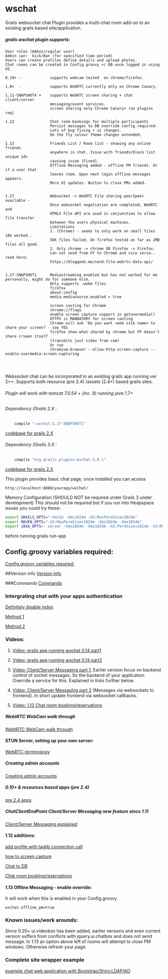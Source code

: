 wschat
=========

Grails websocket chat Plugin provides a multi-chat room add-on to an existing grails based site/application.


##### grails wschat plugin supports:
```
User roles (Admin/regular user)
Admin can:  kick/Ban (for specified time period)
Users can create profiles define details and upload photos.
Chat rooms can be created in Config.groovy +/ DB once logged in using UI.

0.19+ -  			supports webcam tested  on chrome/firefox.
  
1.0+  -  			supports WebRTC currently only on Chrome Canary.

1.11-SNAPSHOT4 + 	supports WebRTC screen sharing + chat client/server 
					messaging/event services.
					screen sharing only Chrome Canary+ (no plugins req)
					
1.12 				Chat room bookings for multiple participants
					Persist messages to DB override config required.
					Lots of bug fixing + ui changes.
					On the fly colour theme changes extended.
					
1.13				Friends List / Room list - showing any online friends 
					anywhere in chat. Issue with friends/block list unique ids 
					causing issue (Fixed).
					Offline Messaging added - offline PM friends. Or if a user that
					leaves room. Upon next login offline messages appears.
					More UI updates. Button to close PMs added.
					
					
1.17 				Websocket -> WebRTC File sharing peer2peer available -  
					Once websocket negotiation are completed, WebRTC and 
					HTML5 File API are used in conjunction to allow file transfer
					between the users physical machines.
					Limitations 
					1. (Chrome) - seems to only work on small files 18k worked..
					50k files failed. On firefox tested as far as 2MB files all good.
					2. Only chrome -> chrome OR Firefox -> Firefox. 
					Can not send from FF to Chrome and vice versa.. read here:
					https://bloggeek.me/send-file-webrtc-data-api/
										 
										 
1.17-SNAPSHOT1      Mediastreaming enabled but has not worked for me personally, might do for someone else. 
					Only supports .webm files.
					firefox
    				about:config
    				media.mediasource.enabled = true

    				screen casting for Chrome
    				chrome://flags
    				enable screen capture support in getusermedia()
    				HTTPS is MANDATORY for screen casting
    				Chrome will ask 'Do you want <web site name> to share your screen? - say YES
    				firefox show what shared by chrome but FF doesn't share crseen itself 
    				(transmits just video from cam)
    				Or run
    				chromium-browser --allow-http-screen-capture --enable-usermedia-screen-capturing
    														 
										
					
```


 Websocket chat can be incorporated to an existing grails app running ver 2>+. Supports both resource (pre 2.4) /assets (2.4+) based grails sites.

###### Plugin will work with tomcat 7.0.54 + (inc. 8) running java 1.7+


###### Dependency (Grails 2.X :
```groovy
	compile ":wschat:1.17-SNAPSHOT1" 
```

[codebase for grails 2.X](https://github.com/vahidhedayati/grails-wschat-plugin/tree/grails2)


###### Dependency (Grails 3.X :
```groovy
	compile "org.grails.plugins:wschat:3.0.1"
```

[codebase for grails 2.X](https://github.com/vahidhedayati/grails-wschat-plugin/)


This plugin provides  basic chat page, once installed you can access
```
http://localhost:8080/yourapp/wsChat/
```


Memory Configuration (SHOULD NOT be required under Grails 3 under development)
This should not be required but if you run into Heapspace issues you could try these:
```bash
export GRAILS_OPTS="-Xmx1G -Xms1024m -XX:MaxPermSize=1024m"
export MAVEN_OPTS="-XX:MaxPermSize=1024m -Xms1024m -Xmx1024m"
export JAVA_OPTS='-server -Xms1024m -Xmx1024m -XX:PermSize=1024m -XX:MaxPermSize=1024m'
```

before running grails run-app




## Config.groovy variables required:
 [Config.groovy variables required:](https://github.com/vahidhedayati/grails-wschat-plugin/wiki/Config-V3.groovy)
 		


##Version info
[Version info](https://github.com/vahidhedayati/grails-wschat-plugin/wiki/Version-info-V3)



###Commands
[Commands](https://github.com/vahidhedayati/grails-wschat-plugin/wiki/Commands)




### Intergrating chat with your apps authentication
[Definitely disable index](https://github.com/vahidhedayati/grails-wschat-plugin/wiki/Custom-calling-plugin-disabled-login)

[Method 1](https://github.com/vahidhedayati/grails-wschat-plugin/wiki/Merging-plugin-with-your-own-custom-calls)

[Method 2](https://github.com/vahidhedayati/grails-wschat-plugin/wiki/Custom-calls)

 
### Videos:
1. [Video: grails app running wschat 0.14 part1](https://www.youtube.com/watch?v=E-NmbDZg9G4)

2. [Video: grails app running wschat 0.14 part2](https://www.youtube.com/watch?v=xPxV_iEYYm0)

3. [Video: Client/Server Messaging part 1.](https://www.youtube.com/watch?v=zAySkzNid3E)
 Earlier version focus on backend control of socket messages. So the backend of your application. Override a service for this. Explained in links further below.
 
4. [Video: Client/Server Messaging part 2](https://www.youtube.com/watch?v=xagMYM9n3l0)
(Messages via websockets to frontend). In short update frontend via websocket callbacks.

5. [Video: 1.12 Chat room booking/reservations](https://www.youtube.com/watch?v=ZQ86b6zN4aE)




##### WebtRTC WebCam walk through
[WebtRTC WebCam walk through](https://github.com/vahidhedayati/grails-wschat-plugin/wiki/WebtRTC-WebCam-walk-through)





#### STUN Server, setting up your own server:
[WebRTC-terminology](https://github.com/vahidhedayati/grails-wschat-plugin/wiki/WebRTC-terminology)


##### Creating admin accounts
[Creating admin accounts](https://github.com/vahidhedayati/grails-wschat-plugin/wiki/Creating-admin-accounts)
	

##### 0.10+ & resources based apps (pre 2.4)
[pre 2.4 apps](https://github.com/vahidhedayati/grails-wschat-plugin/wiki/resources-based-apps)

##### ChatClientEndPoint Client/Server Messaging  new feature since 1.11
[Client/Server Messaging explained](https://github.com/vahidhedayati/grails-wschat-plugin/wiki/wsChatClient-Client-Server-Messaging-new-feature-since-1.11)

#### 1.12 additions:
[add profile with taglib connection call](https://github.com/vahidhedayati/grails-wschat-plugin/wiki/profile-creation)

[how to screen capture](https://github.com/vahidhedayati/grails-wschat-plugin/wiki/Screen-capture-commands)

[Chat to DB](https://github.com/vahidhedayati/grails-wschat-plugin/wiki/Persist-Chat-to-DB)

[Chat room booking/reservations](https://github.com/vahidhedayati/grails-wschat-plugin/wiki/Booking-chat-event)

#### 1.13 Offline Messaging - enable override:

It will work when this is enabled in your Config.groovy

```
wschat.offline_pm=true
```


### Known issues/work arounds:
Since 0.20+ ui.videobox has been added, earlier versions and even current version suffers from conflicts with jquery.ui.chatbox and does not send message. In 1.13 an option above left of rooms will attempt to close PM windows. Otherwise refresh your page.

### Complete site wrapper example 
[example chat web application with Bootstrap/Shiro:LDAP/AD](https://github.com/vahidhedayati/kchat)

